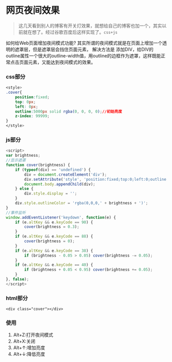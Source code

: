 # 网页夜间效果


> 这几天看到别人的博客有开关灯效果，就想给自己的博客也加一个，其实以前就在想了。经过谷歌百度后这样实现了。`css+js`

<!--more-->

如何给Web页面增加夜间模式功能? 其实所谓的夜间模式就是在页面上增加一个透明的遮罩层，但是遮罩层会挡住页面元素， 解决方法是 添加DIV，给DIV的outline属性一个很大的outline-width值，用outline的边框作为遮罩，这样既能正常点击页面元素，又能达到夜间模式的效果。


### css部分
```css
<style>
.cover{
    position:fixed;
    top: 0px;
    left: 0px;
    outline:5000px solid rgba(0, 0, 0, 0);//初始亮度
    z-index: 99999;
}
</style>
```

### js部分
```js
<script>
var brightness;
//显示遮罩
function cover(brightness) {
    if (typeof(div) == 'undefined') {
        div = document.createElement('div');
        div.setAttribute('style', 'position:fixed;top:0;left:0;outline:5000px solid;z-index:99999;');
        document.body.appendChild(div);
    } else {
        div.style.display = '';
    }
    div.style.outlineColor = 'rgba(0,0,0,' + brightness + ')';
}
//事件监听
window.addEventListener('keydown', function(e) {
    if (e.altKey && e.keyCode == 90) {
        cover(brightness = 0.3);
    }
    if (e.altKey && e.keyCode == 88) {
        cover(brightness = 0);
    }
    if (e.altKey && e.keyCode == 38) {
        if (brightness - 0.05 > 0.05) cover(brightness -= 0.05);
    }
    if (e.altKey && e.keyCode == 40) {
        if (brightness + 0.05 < 0.95) cover(brightness += 0.05);
    }
}, false);
</script>
```

### html部分
```
<div class="cover"></div>
```

### 使用

1. Alt+Z:打开夜间模式
2. Alt+X:关闭
3. Alt+↑:增加亮度
4. Alt+↓:降低亮度

